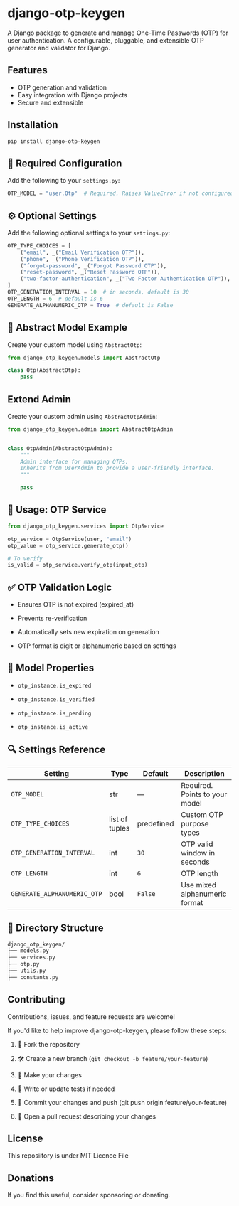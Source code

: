 # django-otp-keygen

A Django package to generate and manage One-Time Passwords (OTP) for user
authentication. A configurable, pluggable, and extensible OTP generator and validator
for Django.

## Features

- OTP generation and validation
- Easy integration with Django projects
- Secure and extensible

## Installation

```bash
pip install django-otp-keygen
```

## 🔧 Required Configuration

Add the following to your `settings.py`:

```python
OTP_MODEL = "user.Otp"  # Required. Raises ValueError if not configured
```

## ⚙️ Optional Settings

Add the following optional settings to your `settings.py`:

```python
OTP_TYPE_CHOICES = [
    ("email", _("Email Verification OTP")),
    ("phone", _("Phone Verification OTP")),
    ("forgot-password", _("Forgot Password OTP")),
    ("reset-password", _("Reset Password OTP")),
    ("two-factor-authentication", _("Two Factor Authentication OTP")),
]
OTP_GENERATION_INTERVAL = 10  # in seconds, default is 30
OTP_LENGTH = 6  # default is 6
GENERATE_ALPHANUMERIC_OTP = True  # default is False
```

## 🧱 Abstract Model Example

Create your custom model using `AbstractOtp`:

```python
from django_otp_keygen.models import AbstractOtp

class Otp(AbstractOtp):
    pass
```

## Extend Admin

Create your custom admin using `AbstractOtpAdmin`:

```python
from django_otp_keygen.admin import AbstractOtpAdmin


class OtpAdmin(AbstractOtpAdmin):
    """
    Admin interface for managing OTPs.
    Inherits from UserAdmin to provide a user-friendly interface.
    """

    pass
```

## 🔐 Usage: OTP Service

```python
from django_otp_keygen.services import OtpService

otp_service = OtpService(user, "email")
otp_value = otp_service.generate_otp()

# To verify
is_valid = otp_service.verify_otp(input_otp)
```

## ✅ OTP Validation Logic

- Ensures OTP is not expired (expired_at)

- Prevents re-verification

- Automatically sets new expiration on generation

- OTP format is digit or alphanumeric based on settings

## 🧪 Model Properties

- `otp_instance.is_expired`

- `otp_instance.is_verified`

- `otp_instance.is_pending`

- `otp_instance.is_active`

## 🔍 Settings Reference

| Setting                     | Type           | Default    | Description                    |
| --------------------------- | -------------- | ---------- | ------------------------------ |
| `OTP_MODEL`                 | str            | —          | Required. Points to your model |
| `OTP_TYPE_CHOICES`          | list of tuples | predefined | Custom OTP purpose types       |
| `OTP_GENERATION_INTERVAL`   | int            | `30`       | OTP valid window in seconds    |
| `OTP_LENGTH`                | int            | `6`        | OTP length                     |
| `GENERATE_ALPHANUMERIC_OTP` | bool           | `False`    | Use mixed alphanumeric format  |

## 📁 Directory Structure

```bash
django_otp_keygen/
├── models.py
├── services.py
├── otp.py
├── utils.py
├── constants.py
```

## Contributing

Contributions, issues, and feature requests are welcome!

If you'd like to help improve django-otp-keygen, please follow these steps:

1. 🍴 Fork the repository

2. 🛠️ Create a new branch (`git checkout -b feature/your-feature`)

3. 💾 Make your changes

4. 🧪 Write or update tests if needed

5. 📩 Commit your changes and push (git push origin feature/your-feature)

6. 📝 Open a pull request describing your changes

## License

This reposiitory is under MIT Licence File

## Donations

If you find this useful, consider sponsoring or donating.
